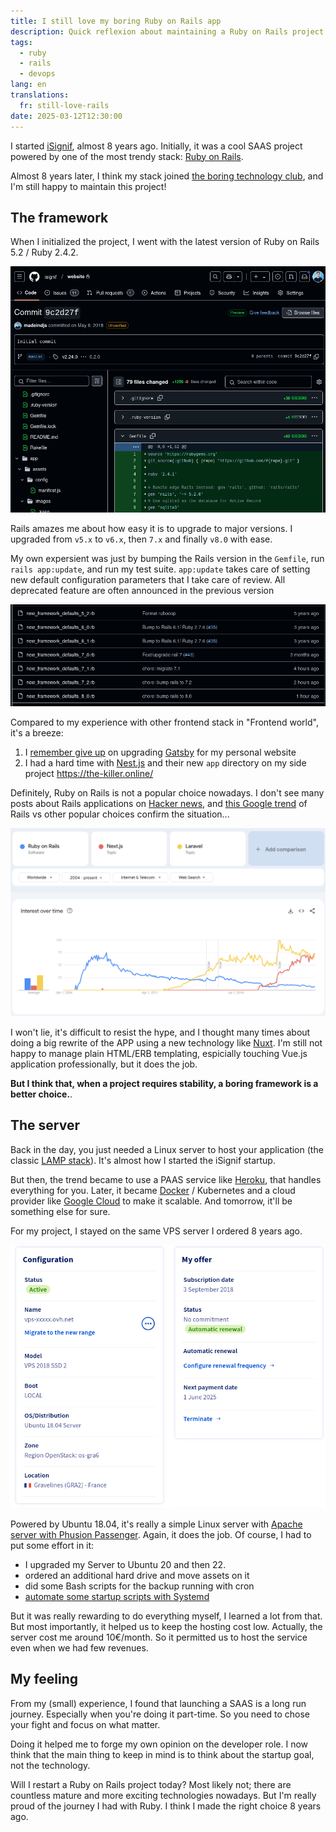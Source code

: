 ```yaml
---
title: I still love my boring Ruby on Rails app
description: Quick reflexion about maintaining a Ruby on Rails project in 2025
tags:
  - ruby
  - rails
  - devops
lang: en
translations:
  fr: still-love-rails
date: 2025-03-12T12:30:00
---
```


I started [iSignif](https://isignif.fr), almost 8 years ago. Initially, it was a cool SAAS project powered by one of the most trendy stack: [Ruby on Rails](https://rubyonrails.org/).

Almost 8 years later, I think my stack joined [the boring technology club](https://boringtechnology.club/), and I'm still happy to maintain this project!

## The framework

When I initialized the project, I went with the latest version of Ruby on Rails 5.2 / Ruby 2.4.2.

![The initial commit of my project](../../../assets/img/blog/isignif-first-commit.png)

Rails amazes me about how easy it is to upgrade to major versions. I upgraded from `v5.x` to `v6.x`, then `7.x` and finally `v8.0` with ease.

My own expersient was just by bumping the Rails version in the `Gemfile`, run `rails app:update`, and run my test suite. `app:update` takes care of setting new default configuration parameters that I take care of review. All deprecated feature are often announced in the previous version

![List of configuration files for Rails versions](../../../assets/img/blog/isignif-rails-bumps.png)

Compared to my experience with other frontend stack in "Frontend world", it's a breeze:

1. I [remember give up](/fr/blog/go-back-to-jekyll) on upgrading [Gatsby](https://www.gatsbyjs.com/) for my personal website
2. I had a hard time with [Nest.js](https://nextjs.org/) and their new `app` directory on my side project <https://the-killer.online/>

Definitely, Ruby on Rails is not a popular choice nowadays. I don't see many posts about Rails applications on [Hacker news](https://news.ycombinator.com/), and [this Google trend](https://trends.google.com/trends/explore?cat=13&date=all&q=%2Fm%2F0505cl,%2Fg%2F11h4q9rcf3,%2Fm%2F0jwy148&hl=en) of Rails vs other popular choices confirm the situation...

![Google trend of Ruby on Rails vs other popular choices](../../../assets/img/blog/rails-trend.png)

I won't lie, it's difficult to resist the hype, and I thought many times about doing a big rewrite of the APP using a new technology like [Nuxt](https://nuxt.com/). I'm still not happy to manage plain HTML/ERB templating, espicially touching Vue.js application professionally, but it does the job.

**But I think that, when a project requires stability, a boring framework is a better choice.**.

## The server

Back in the day, you just needed a Linux server to host your application (the classic [LAMP stack](<https://en.wikipedia.org/wiki/LAMP_(software_bundle)>)). It's almost how I started the iSignif startup.

But then, the trend became to use a PAAS service like [Heroku](https://www.heroku.com/), that handles everything for you. Later, it became [Docker](https://docker.com/) / Kubernetes and a cloud provider like [Google Cloud](https://cloud.google.com/) to make it scalable. And tomorrow, it'll be something else for sure.

For my project, I stayed on the same VPS server I ordered 8 years ago.

![Screenshot of the VPS I rent on OVH](../../../assets/img/blog/isignif-ovh.png)

Powered by Ubuntu 18.04, it's really a simple Linux server with [Apache server with Phusion Passenger](/en/blog/deploy-rails). Again, it does the job. Of course, I had to put some effort in it:

- I upgraded my Server to Ubuntu 20 and then 22.
- ordered an additional hard drive and move assets on it
- did some Bash scripts for the backup running with cron
- [automate some startup scripts with Systemd](/en/blog/sidekiq-on-vps)

But it was really rewarding to do everything myself, I learned a lot from that. But most importantly, it helped us to keep the hosting cost low. Actually, the server cost me around 10€/month. So it permitted us to host the service even when we had few revenues.

## My feeling

From my (small) experience, I found that launching a SAAS is a long run journey. Especially when you're doing it part-time. So you need to chose your fight and focus on what matter.

Doing it helped me to forge my own opinion on the developer role. I now think that the main thing to keep in mind is to think about the startup goal, not the technology.

Will I restart a Ruby on Rails project today? Most likely not; there are countless mature and more exciting technologies nowadays. But I'm really proud of the journey I had with Ruby. I think I made the right choice 8 years ago.

